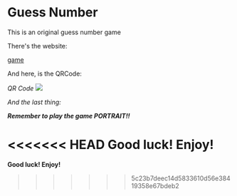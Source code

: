 # Guess Number

This is an original guess number game

There's the website:

[game](https://yufeixian.github.io/guessNumber/)



And here, is the QRCode:

*QR Code*
![](https://yufeixian.github.io/guessNumber/img/QRCode.png)


*And the last thing:*

__*Remember to play the game PORTRAIT!!*__

<<<<<<< HEAD
__Good luck! Enjoy!__
=======
__Good luck! Enjoy!__
>>>>>>> 5c23b7deec14d5833610d56e38419358e67bdeb2
